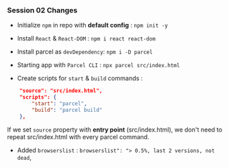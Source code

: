 ### Session 02 Changes

- Initialize `npm` in repo with **default config** : `npm init -y`
- Install `React` & `React-DOM` : `npm i react react-dom`
- Install parcel as `devDependency`: `npm i -D parcel`
- Starting app with `Parcel CLI` : `npx parcel src/index.html`

- Create scripts for `start` & `build` commands :

```json
    "source": "src/index.html",
    "scripts": {
        "start": "parcel",
        "build": "parcel build"
    },
```

If we set `source` property with **entry point** (src/index.html), we don't need to repeat src/index.html with every parcel command.

- Added `browserslist` : `browserslist": "> 0.5%, last 2 versions, not dead`,
